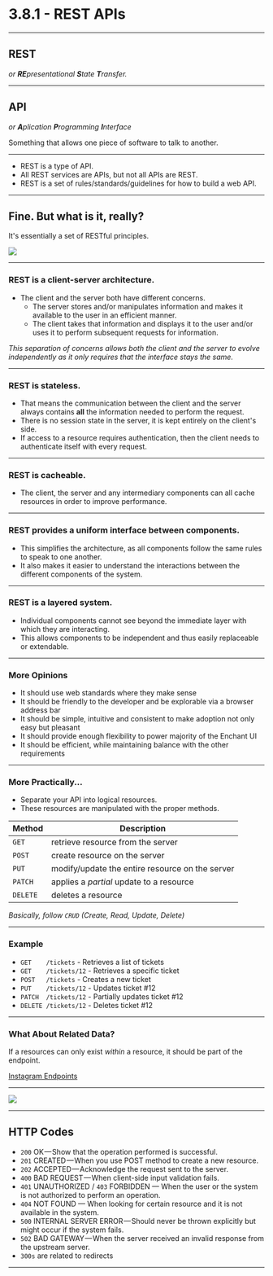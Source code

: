 # 3.8.1 - REST APIs

---

## REST

_or **RE**presentational **S**tate **T**ransfer._

---

## API

_or **A**plication **P**rogramming **I**nterface_

Something that allows one piece of software to talk to another.

---

- REST is a type of API.
- All REST services are APIs, but not all APIs are REST.
- REST is a set of rules/standards/guidelines for how to build a web API.

---

## Fine. But what is it, really?

It's essentially a set of RESTful principles.

<img src='https://media0.giphy.com/media/kc0kqKNFu7v35gPkwB/giphy.gif' />

---


### REST is a client-server architecture.

- The client and the server both have different concerns. 
    - The server stores and/or manipulates information and makes it available to the user in an efficient manner.
    - The client takes that information and displays it to the user and/or uses it to perform subsequent requests for information.
    
_This separation of concerns allows both the client and the server to evolve independently as it only requires that the interface stays the same._

---

### REST is stateless.

- That means the communication between the client and the server always contains **all** the information needed to perform the request.
- There is no session state in the server, it is kept entirely on the client's side.
- If access to a resource requires authentication, then the client needs to authenticate itself with every request.

---

### REST is cacheable.

- The client, the server and any intermediary components can all cache resources in order to improve performance.

---

### REST provides a uniform interface between components.

- This simplifies the architecture, as all components follow the same rules to speak to one another.
- It also makes it easier to understand the interactions between the different components of the system.

---

### REST is a layered system.

- Individual components cannot see beyond the immediate layer with which they are interacting.
- This allows components to be independent and thus easily replaceable or extendable.

---

### More Opinions

- It should use web standards where they make sense
- It should be friendly to the developer and be explorable via a browser address bar
- It should be simple, intuitive and consistent to make adoption not only easy but pleasant
- It should provide enough flexibility to power majority of the Enchant UI
- It should be efficient, while maintaining balance with the other requirements

---

### More Practically...

- Separate your API into logical resources.
- These resources are manipulated with the proper methods.

| Method   | Description |
| -------- | ----------- |
| `GET`    | retrieve resource from the server |
| `POST`   | create resource on the server |
| `PUT`    | modify/update the entire resource on the server |
| `PATCH`  | applies a _partial_ update to a resource |
| `DELETE` | deletes a resource |

_Basically, follow `CRUD` (Create, Read, Update, Delete)_

---

### Example

- `GET    /tickets`     - Retrieves a list of tickets
- `GET    /tickets/12`  - Retrieves a specific ticket
- `POST   /tickets`     - Creates a new ticket
- `PUT    /tickets/12`  - Updates ticket #12
- `PATCH  /tickets/12`  - Partially updates ticket #12
- `DELETE /tickets/12`  - Deletes ticket #12

---

### What About Related Data?

If a resources can only exist _within_ a resource, it should be part of the endpoint.

<a href='https://www.instagram.com/developer/endpoints/users/#get_users_self' target='_blank'>Instagram Endpoints</a>

---

<img src='./assets/github-endpoints.png' />

---

## HTTP Codes

- `200` OK — Show that the operation performed is successful.
- `201` CREATED — When you use POST method to create a new resource.
- `202` ACCEPTED — Acknowledge the request sent to the server.
- `400` BAD REQUEST — When client-side input validation fails.
- `401` UNAUTHORIZED / `403` FORBIDDEN — When the user or the system is not authorized to perform an operation.
- `404` NOT FOUND — When looking for certain resource and it is not available in the system.
- `500` INTERNAL SERVER ERROR — Should never be thrown explicitly but might occur if the system fails.
- `502` BAD GATEWAY — When the server received an invalid response from the upstream server.
- `300s` are related to redirects
---